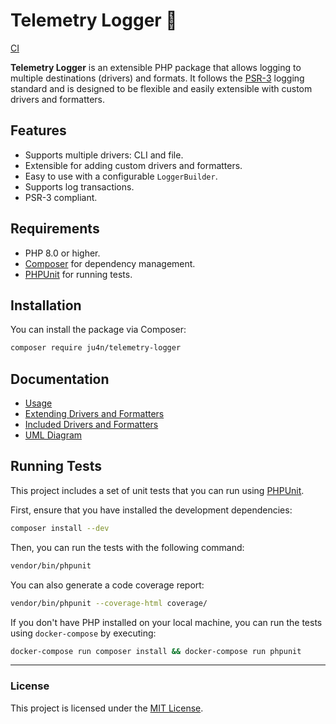 # Telemetry Logger 📜

[CI](https://github.com/Ju4n/telemetry-package/actions/workflows/ci.yml/badge.svg)

**Telemetry Logger** is an extensible PHP package that allows logging to multiple destinations (drivers) and formats. It follows the [PSR-3](https://www.php-fig.org/psr/psr-3/) logging standard and is designed to be flexible and easily extensible with custom drivers and formatters.

## Features

- Supports multiple drivers: CLI and file.
- Extensible for adding custom drivers and formatters.
- Easy to use with a configurable `LoggerBuilder`.
- Supports log transactions.
- PSR-3 compliant.

## Requirements

- PHP 8.0 or higher.
- [Composer](https://getcomposer.org/) for dependency management.
- [PHPUnit](https://phpunit.de/) for running tests.

## Installation

You can install the package via Composer:

```bash
composer require ju4n/telemetry-logger
```

## Documentation

- [Usage](doc/Usage.md)
- [Extending Drivers and Formatters](/doc/Extend.md)
- [Included Drivers and Formatters](/doc/Drivers-Formaters.md)
- [UML Diagram](/doc/uml_diagram.png)


## Running Tests

This project includes a set of unit tests that you can run using [PHPUnit](https://phpunit.de/).

First, ensure that you have installed the development dependencies:

```bash
composer install --dev
```

Then, you can run the tests with the following command:

```bash
vendor/bin/phpunit
```

You can also generate a code coverage report:

```bash
vendor/bin/phpunit --coverage-html coverage/
```

If you don't have PHP installed on your local machine, you can run the tests using `docker-compose` by executing:

```bash
docker-compose run composer install && docker-compose run phpunit
```

---
### License

This project is licensed under the [MIT License](https://opensource.org/licenses/MIT).